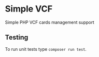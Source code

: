 # Simple VCF

Simple PHP VCF cards management support

## Testing

To run unit tests type `composer run test`.
